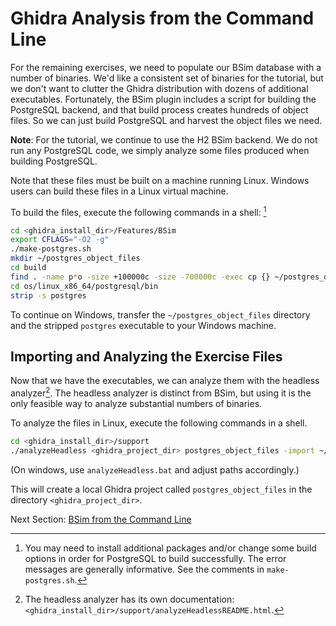 # Ghidra Analysis from the Command Line 

For the remaining exercises, we need to populate our BSim database with a number of binaries. 
We'd like a consistent set of binaries for the tutorial, but we don't want to clutter the Ghidra distribution with dozens of additional executables.
Fortunately, the BSim plugin includes a script for building the PostgreSQL backend, and that build process creates hundreds of object files.
So we can just build PostgreSQL and harvest the object files we need.

**Note**: For the tutorial, we continue to use the H2 BSim backend. 
We do not run any PostgreSQL code, we simply analyze some files produced when building PostgreSQL.

Note that these files must be built on a machine running Linux.
Windows users can build these files in a Linux virtual machine.

To build the files, execute the following commands in a shell: [^1] 

[^1]: You may need to install additional packages and/or change some build options in order for PostgreSQL to build successfully. The error messages are generally informative.  See the comments in ``make-postgres.sh``.

```bash
cd <ghidra_install_dir>/Features/BSim
export CFLAGS="-O2 -g"
./make-postgres.sh
mkdir ~/postgres_object_files
cd build
find . -name p*o -size +100000c -size -700000c -exec cp {} ~/postgres_object_files/ \;
cd os/linux_x86_64/postgresql/bin
strip -s postgres
```

To continue on Windows, transfer the ``~/postgres_object_files`` directory and the stripped ``postgres`` executable to your Windows machine.

## Importing and Analyzing the Exercise Files

Now that we have the executables, we can analyze them with the headless analyzer[^2].
The headless analyzer is distinct from BSim, but using it is the only feasible way to analyze substantial numbers of binaries.

[^2]: The headless analyzer has its own documentation: ``<ghidra_install_dir>/support/analyzeHeadlessREADME.html``.

To analyze the files in Linux, execute the following commands in a shell.

```bash
cd <ghidra_install_dir>/support
./analyzeHeadless <ghidra_project_dir> postgres_object_files -import ~/postgres_object_files/*
```
(On windows, use ``analyzeHeadless.bat`` and adjust paths accordingly.)

This will create a local Ghidra project called ``postgres_object_files`` in the directory ``<ghidra_project_dir>``. 


Next Section: [BSim from the Command Line](BSimTutorial_BSim_Command_Line.md)

